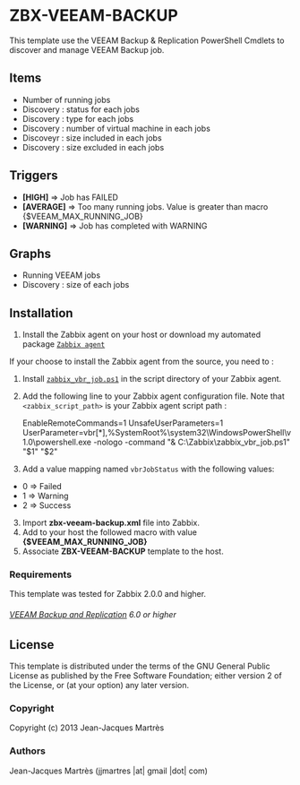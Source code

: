 ZBX-VEEAM-BACKUP
================

This template use the VEEAM Backup & Replication PowerShell Cmdlets to discover and manage VEEAM Backup job.

Items
-----

  * Number of running jobs
  * Discovery : status for each jobs
  * Discovery : type for each jobs
  * Discovery : number of virtual machine in each jobs
  * Discoveyr : size included in each jobs
  * Discovery : size excluded in each jobs

Triggers
--------

  * **[HIGH]** => Job has FAILED
  * **[AVERAGE]** => Too many running jobs. Value is greater than macro {$VEEAM\_MAX\_RUNNING\_JOB}
  * **[WARNING]** => Job has completed with WARNING

Graphs
------

  * Running VEEAM jobs
  * Discovery : size of each jobs

Installation
------------

1. Install the Zabbix agent on your host or download my automated package [`Zabbix agent`](https://github.com/jjmartres/Zabbix/tree/master/zbx-agent)

  If your choose to install the Zabbix agent from the source, you need to :
  1. Install [`zabbix_vbr_job.ps1`](https://github.com/jjmartres/Zabbix/tree/master/zbx-templates/zbx-veeam/zabbix_vbr_job.ps1) in the script directory of your Zabbix agent.
  2. Add the following line to your Zabbix agent configuration file. Note that `<zabbix_script_path>` is your Zabbix agent script path :

      EnableRemoteCommands=1
      UnsafeUserParameters=1
      UserParameter=vbr[*],%SystemRoot%\system32\WindowsPowerShell\v1.0\powershell.exe -nologo -command "& C:\Zabbix\zabbix\_vbr\_job.ps1" "$1" "$2"


2. Add a value mapping named `vbrJobStatus` with the following values:
  * 0 => Failed
  * 1 => Warning
  * 2 => Success
3. Import **zbx-veeam-backup.xml** file into Zabbix.
4. Add to your host the followed macro with value **{$VEEAM\_MAX\_RUNNING\_JOB}**
5. Associate **ZBX-VEEAM-BACKUP** template to the host.

### Requirements

This template was tested for Zabbix 2.0.0 and higher.

###### [VEEAM Backup and Replication](http://www.veeam.com) 6.0 or higher

License
-------

This template is distributed under the terms of the GNU General Public License as published by the Free Software Foundation; either version 2 of the  License, or (at your option) any later version.

### Copyright

  Copyright (c) 2013 Jean-Jacques Martrès

### Authors

  Jean-Jacques Martrès
  (jjmartres |at| gmail |dot| com)
